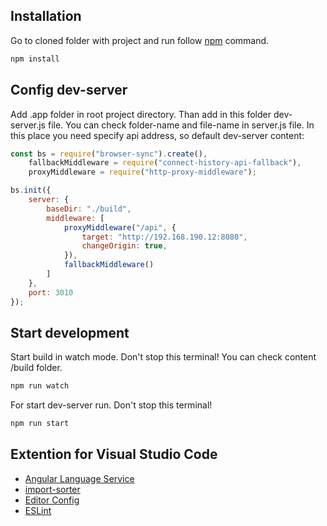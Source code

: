## Installation

Go to cloned folder with project and run follow [npm](https://www.npmjs.com/get-npm) command. 

```bash
npm install
```

## Config dev-server

Add .app folder in root project directory. Than add in this folder dev-server.js file. You can check folder-name and file-name in server.js file. In this place you need specify api address, so default dev-server content:

```javascript
const bs = require("browser-sync").create(),
	fallbackMiddleware = require("connect-history-api-fallback"),
	proxyMiddleware = require("http-proxy-middleware");

bs.init({
	server: {
		baseDir: "./build",
		middleware: [
			proxyMiddleware("/api", {
				target: "http://192.168.190.12:8080",
				changeOrigin: true,
			}),
			fallbackMiddleware()
		]
	},
	port: 3010
});


```

## Start development
Start build in watch mode. Don't stop this terminal! You can check content /build folder.

```bash
npm run watch
```

For start dev-server run. Don't stop this terminal!

```bash
npm run start
```

## Extention for Visual Studio Code

 * [Angular Language Service](https://marketplace.visualstudio.com/items?itemName=Angular.ng-template)
 * [import-sorter](https://marketplace.visualstudio.com/items?itemName=mike-co.import-sorter)
 * [Editor Config](https://marketplace.visualstudio.com/items?itemName=EditorConfig.EditorConfig)
 * [ESLint ](https://marketplace.visualstudio.com/items?itemName=dbaeumer.vscode-eslint)
